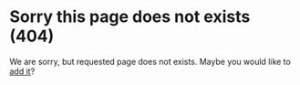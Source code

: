 # Sorry this page does not exists (404)

We are sorry, but requested page does not exists. Maybe you would like to [add it](/new_entry)?
